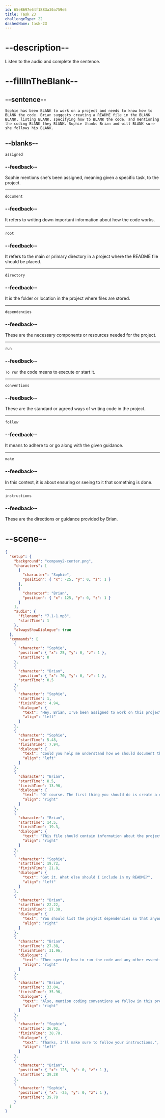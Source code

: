 ```yaml
---
id: 65e8697e64f1883a30a759e5
title: Task 23
challengeType: 22
dashedName: task-23
---
```


<!-- (Audio) The whole dialogue -->

# --description--

Listen to the audio and complete the sentence.

# --fillInTheBlank--

## --sentence--

`Sophie has been BLANK to work on a project and needs to know how to BLANK the code. Brian suggests creating a README file in the BLANK BLANK, listing BLANK, specifying how to BLANK the code, and mentioning the coding BLANK they BLANK. Sophie thanks Brian and will BLANK sure she follows his BLANK.`

## --blanks--

`assigned`

### --feedback--

Sophie mentions she's been assigned, meaning given a specific task, to the project.

---

`document`

### --feedback--

It refers to writing down important information about how the code works.

---

`root`

### --feedback--

It refers to the main or primary directory in a project where the README file should be placed.

---

`directory`

### --feedback--

It is the folder or location in the project where files are stored.

---

`dependencies`

### --feedback--

These are the necessary components or resources needed for the project.

---

`run`

### --feedback--

`To run` the code means to execute or start it.

---

`conventions`

### --feedback--

These are the standard or agreed ways of writing code in the project.

---

`follow`

### --feedback--

It means to adhere to or go along with the given guidance.

---

`make`

### --feedback--

In this context, it is about ensuring or seeing to it that something is done.

---

`instructions`

### --feedback--

These are the directions or guidance provided by Brian.

# --scene--

```json
{
  "setup": {
    "background": "company2-center.png",
    "characters": [
      {
        "character": "Sophie",
        "position": { "x": -25, "y": 0, "z": 1 }
      },
      {
        "character": "Brian",
        "position": { "x": 125, "y": 0, "z": 1 }
      }
    ],
    "audio": {
      "filename": "7.1-1.mp3",
      "startTime": 1
    },
    "alwaysShowDialogue": true
  },
  "commands": [
    {
      "character": "Sophie",
      "position": { "x": 25, "y": 0, "z": 1 },
      "startTime": 0
    },
    {
      "character": "Brian",
      "position": { "x": 70, "y": 0, "z": 1 },
      "startTime": 0.5
    },
    {
      "character": "Sophie",
      "startTime": 1,
      "finishTime": 4.94,
      "dialogue": {
        "text": "Hey, Brian, I've been assigned to work on this project, and I'm not sure where to start.",
        "align": "left"
      }
    },
    {
      "character": "Sophie",
      "startTime": 5.48,
      "finishTime": 7.94,
      "dialogue": {
        "text": "Could you help me understand how we should document the code?",
        "align": "left"
      }
    },
    {
      "character": "Brian",
      "startTime": 8.5,
      "finishTime": 13.96,
      "dialogue": {
        "text": "Of course. The first thing you should do is create a clear README file that's in the project's root directory.",
        "align": "right"
      }
    },
    {
      "character": "Brian",
      "startTime": 14.5,
      "finishTime": 19.3,
      "dialogue": {
        "text": "This file should contain information about the project, its purpose, and how to set it up.",
        "align": "right"
      }
    },
    {
      "character": "Sophie",
      "startTime": 19.72,
      "finishTime": 21.8,
      "dialogue": {
        "text": "Got it. What else should I include in my README?",
        "align": "left"
      }
    },
    {
      "character": "Brian",
      "startTime": 22.22,
      "finishTime": 27.38,
      "dialogue": {
        "text": "You should list the project dependencies so that anyone who wants to work on it knows what they need.",
        "align": "right"
      }
    },
    {
      "character": "Brian",
      "startTime": 27.38,
      "finishTime": 31.96,
      "dialogue": {
        "text": "Then specify how to run the code and any other essential setup instructions.",
        "align": "right"
      }
    },
    {
      "character": "Brian",
      "startTime": 33.04,
      "finishTime": 35.96,
      "dialogue": {
        "text": "Also, mention coding conventions we follow in this project.",
        "align": "right"
      }
    },
    {
      "character": "Sophie",
      "startTime": 36.92,
      "finishTime": 38.78,
      "dialogue": {
        "text": "Thanks, I'll make sure to follow your instructions.",
        "align": "left"
      }
    },
    {
      "character": "Brian",
      "position": { "x": 125, "y": 0, "z": 1 },
      "startTime": 39.28
    },
    {
      "character": "Sophie",
      "position": { "x": -25, "y": 0, "z": 1 },
      "startTime": 39.78
    }
  ]
}
```

